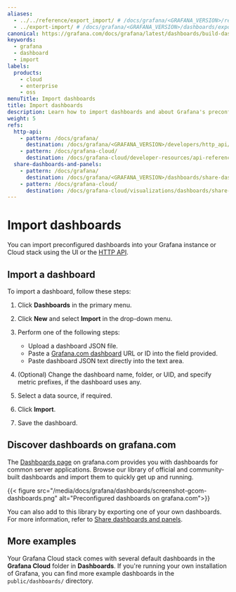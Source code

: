 ```yaml
---
aliases:
  - ../../reference/export_import/ # /docs/grafana/<GRAFANA_VERSION>/reference/export_import/
  - ../export-import/ # /docs/grafana/<GRAFANA_VERSION>/dashboards/export-import/
canonical: https://grafana.com/docs/grafana/latest/dashboards/build-dashboards/import-dashboards/
keywords:
  - grafana
  - dashboard
  - import
labels:
  products:
    - cloud
    - enterprise
    - oss
menuTitle: Import dashboards
title: Import dashboards
description: Learn how to import dashboards and about Grafana's preconfigured dashboards
weight: 5
refs:
  http-api:
    - pattern: /docs/grafana/
      destination: /docs/grafana/<GRAFANA_VERSION>/developers/http_api/
    - pattern: /docs/grafana-cloud/
      destination: /docs/grafana-cloud/developer-resources/api-reference/http-api/
  share-dashboards-and-panels:
    - pattern: /docs/grafana/
      destination: /docs/grafana/<GRAFANA_VERSION>/dashboards/share-dashboards-panels/
    - pattern: /docs/grafana-cloud/
      destination: /docs/grafana-cloud/visualizations/dashboards/share-dashboards-panels/
---
```


# Import dashboards

You can import preconfigured dashboards into your Grafana instance or Cloud stack using the UI or the [HTTP API](ref:http-api).

## Import a dashboard

To import a dashboard, follow these steps:

1. Click **Dashboards** in the primary menu.
1. Click **New** and select **Import** in the drop-down menu.
1. Perform one of the following steps:

   - Upload a dashboard JSON file.
   - Paste a [Grafana.com dashboard](#discover-dashboards-on-grafanacom) URL or ID into the field provided.
   - Paste dashboard JSON text directly into the text area.

1. (Optional) Change the dashboard name, folder, or UID, and specify metric prefixes, if the dashboard uses any.
1. Select a data source, if required.
1. Click **Import**.
1. Save the dashboard.

## Discover dashboards on grafana.com

The [Dashboards page](https://grafana.com/grafana/dashboards/) on grafana.com provides you with dashboards for common server applications. Browse our library of official and community-built dashboards and import them to quickly get up and running.

{{< figure src="/media/docs/grafana/dashboards/screenshot-gcom-dashboards.png" alt="Preconfigured dashboards on grafana.com">}}

You can also add to this library by exporting one of your own dashboards. For more information, refer to [Share dashboards and panels](ref:share-dashboards-and-panels).

## More examples

Your Grafana Cloud stack comes with several default dashboards in the **Grafana Cloud** folder in **Dashboards**. If you're running your own installation of Grafana, you can find more example dashboards in the `public/dashboards/` directory.
